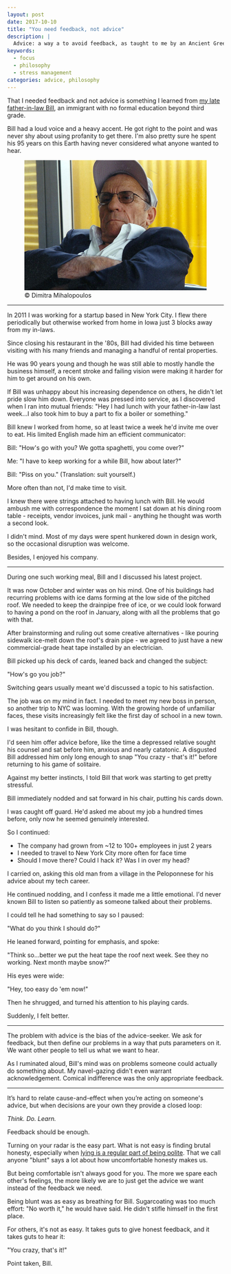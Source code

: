 ```yaml
---
layout: post
date: 2017-10-10
title: "You need feedback, not advice"
description: |
  Advice: a way a to avoid feedback, as taught to me by an Ancient Greek
keywords:
  - focus
  - philosophy
  - stress management
categories: advice, philosophy
---
```

That I needed feedback and not advice is something I learned from [my late father-in-law Bill](https://www.youtube.com/watch?v=KPRual8bJtM), an immigrant with no formal education beyond third grade.

Bill had a loud voice and a heavy accent. He got right to the point and was never shy about using profanity to get there. I'm also pretty sure he spent his 95 years on this Earth having never considered what anyone wanted to hear.

<!--more-->


<figure class="jb_picture"><img itemprop="image" alt="Bill Mihalopoulos - 1977" src="/images/2017/08/bill-gangsta.jpg" longdesc="#e9d79173"><figcaption id="e9d79173">&copy; Dimitra Mihalopoulos</figcaption></figure>

---

In 2011 I was working for a startup based in New York City. I flew there periodically but otherwise worked from home in Iowa just 3 blocks away from my in-laws.

Since closing his restaurant in the '80s, Bill had divided his time between visiting with his many friends and managing a handful of rental properties.

He was 90 years young and though he was still able to mostly handle the business himself, a recent stroke and failing vision were making it harder for him to get around on his own.

If Bill was unhappy about his increasing dependence on others, he didn't let pride slow him down. Everyone was pressed into service, as I discovered when I ran into mutual friends: "Hey I had lunch with your father-in-law last week...I also took him to buy a part to fix a boiler or something."

Bill knew I worked from home, so at least twice a week he'd invite me over to eat. His limited English made him an efficient communicator:

Bill: "How's go with you? We gotta spaghetti, you come over?"

Me: "I have to keep working for a while Bill, how about later?"

Bill: "Piss on you." (Translation: suit yourself.)

More often than not, I'd make time to visit.

I knew there were strings attached to having lunch with Bill. He would ambush me with correspondence the moment I sat down at his dining room table - receipts, vendor invoices, junk mail - anything he thought was worth a second look.

I didn't mind. Most of my days were spent hunkered down in design work, so the occasional disruption was welcome.

Besides, I enjoyed his company.

---

During one such working meal, Bill and I discussed his latest project.

It was now October and winter was on his mind. One of his buildings had recurring problems with ice dams forming at the low side of the pitched roof. We needed to keep the drainpipe free of ice, or we could look forward to having a pond on the roof in January, along with all the problems that go with that.

After brainstorming and ruling out some creative alternatives - like pouring sidewalk ice-melt down the roof's drain pipe - we agreed to just have a new commercial-grade heat tape installed by an electrician.

Bill picked up his deck of cards, leaned back and changed the subject:

"How's go you job?"

Switching gears usually meant we'd discussed a topic to his satisfaction.

The job was on my mind in fact. I needed to meet my new boss in person, so another trip to NYC was looming. With the growing horde of unfamiliar faces, these visits increasingly felt like the first day of school in a new town.

I was hesitant to confide in Bill, though.

I'd seen him offer advice before, like the time a depressed relative sought his counsel and sat before him, anxious and nearly catatonic. A disgusted Bill addressed him only long enough to snap "You crazy - that's it!" before returning to his game of solitaire.

Against my better instincts, I told Bill that work was starting to get pretty stressful.

Bill immediately nodded and sat forward in his chair, putting his cards down.

I was caught off guard. He'd asked me about my job a hundred times before, only now he seemed genuinely interested.

So I continued:

* The company had grown from ~12 to 100+ employees in just 2 years
* I needed to travel to New York City more often for face time
* Should I move there? Could I hack it? Was I in over my head?

I carried on, asking this old man from a village in the Peloponnese for his advice about my tech career.

He continued nodding, and I confess it made me a little emotional. I'd never known Bill to listen so patiently as someone talked about their problems.

I could tell he had something to say so I paused:

"What do you think I should do?"

He leaned forward, pointing for emphasis, and spoke:

"Think so...better we put the heat tape the roof next week. See they no working. Next month maybe snow?"

His eyes were wide:

"Hey, too easy do 'em now!"

Then he shrugged, and turned his attention to his playing cards.

Suddenly, I felt better.

---

The problem with advice is the bias of the advice-seeker. We ask for feedback, but then define our problems in a way that puts parameters on it. We want other people to tell us what we want to hear.

As I ruminated aloud, Bill's mind was on problems someone could actually do something about. My navel-gazing didn't even warrant acknowledgement. Comical indifference was the only appropriate feedback.

---

It’s hard to relate cause-and-effect when you’re acting on someone's advice, but when decisions are your own they provide a closed loop:

_Think. Do. Learn._

Feedback should be enough.

Turning on your radar is the easy part. What is not easy is finding brutal honesty, especially when [lying is a regular part of being polite](http://www.raptitude.com/2013/04/honesty-can-be-pretty-damn-rude/). That we call anyone "blunt" says a lot about how uncomfortable honesty makes us.

But being comfortable isn't always good for you. The more we spare each other's feelings, the more likely we are to just get the advice we want instead of the feedback we need.

Being blunt was as easy as breathing for Bill. Sugarcoating was too much effort: "No worth it," he would have said. He didn't stifle himself in the first place.

For others, it's not as easy. It takes guts to give honest feedback, and it takes guts to hear it:

"You crazy, that's it!"

Point taken, Bill.
